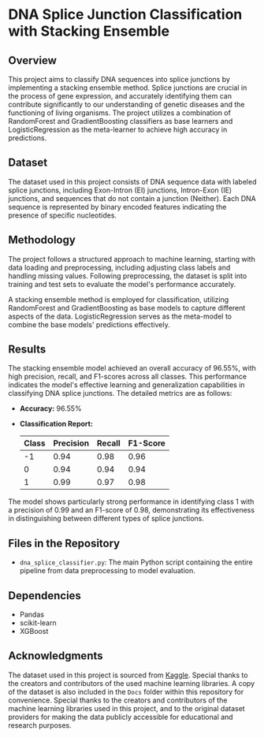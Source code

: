 # DNA Splice Junction Classification with Stacking Ensemble

## Overview
This project aims to classify DNA sequences into splice junctions by implementing a stacking ensemble method. Splice junctions are crucial in the process of gene expression, and accurately identifying them can contribute significantly to our understanding of genetic diseases and the functioning of living organisms. The project utilizes a combination of RandomForest and GradientBoosting classifiers as base learners and LogisticRegression as the meta-learner to achieve high accuracy in predictions.

## Dataset
The dataset used in this project consists of DNA sequence data with labeled splice junctions, including Exon-Intron (EI) junctions, Intron-Exon (IE) junctions, and sequences that do not contain a junction (Neither). Each DNA sequence is represented by binary encoded features indicating the presence of specific nucleotides.

## Methodology
The project follows a structured approach to machine learning, starting with data loading and preprocessing, including adjusting class labels and handling missing values. Following preprocessing, the dataset is split into training and test sets to evaluate the model's performance accurately.

A stacking ensemble method is employed for classification, utilizing RandomForest and GradientBoosting as base models to capture different aspects of the data. LogisticRegression serves as the meta-model to combine the base models' predictions effectively.

## Results
The stacking ensemble model achieved an overall accuracy of 96.55%, with high precision, recall, and F1-scores across all classes. This performance indicates the model's effective learning and generalization capabilities in classifying DNA splice junctions. The detailed metrics are as follows:

- **Accuracy:** 96.55%
  
- **Classification Report:**

  | Class | Precision | Recall | F1-Score |
  |-------|-----------|--------|----------|
  | -1    | 0.94      | 0.98   | 0.96     |
  |  0    | 0.94      | 0.94   | 0.94     |
  |  1    | 0.99      | 0.97   | 0.98     |

The model shows particularly strong performance in identifying class 1 with a precision of 0.99 and an F1-score of 0.98, demonstrating its effectiveness in distinguishing between different types of splice junctions.

## Files in the Repository
- `dna_splice_classifier.py`: The main Python script containing the entire pipeline from data preprocessing to model evaluation.

## Dependencies
- Pandas
- scikit-learn
- XGBoost

## Acknowledgments
The dataset used in this project is sourced from [Kaggle]([https://www.kaggle.com/](https://www.kaggle.com/datasets/muhammetvarl/splicejunction-gene-sequences-dataset/data)). Special thanks to the creators and contributors of the used machine learning libraries. A copy of the dataset is also included in the `Docs` folder within this repository for convenience. Special thanks to the creators and contributors of the machine learning libraries used in this project, and to the original dataset providers for making the data publicly accessible for educational and research purposes.
